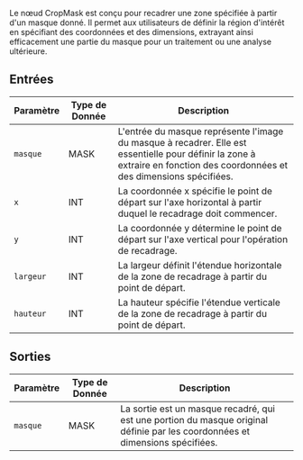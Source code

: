 Le nœud CropMask est conçu pour recadrer une zone spécifiée à partir d'un masque donné. Il permet aux utilisateurs de définir la région d'intérêt en spécifiant des coordonnées et des dimensions, extrayant ainsi efficacement une partie du masque pour un traitement ou une analyse ultérieure.

## Entrées

| Paramètre | Type de Donnée | Description |
|-----------|-------------|-------------|
| `masque`    | MASK        | L'entrée du masque représente l'image du masque à recadrer. Elle est essentielle pour définir la zone à extraire en fonction des coordonnées et des dimensions spécifiées. |
| `x`       | INT         | La coordonnée x spécifie le point de départ sur l'axe horizontal à partir duquel le recadrage doit commencer. |
| `y`       | INT         | La coordonnée y détermine le point de départ sur l'axe vertical pour l'opération de recadrage. |
| `largeur`   | INT         | La largeur définit l'étendue horizontale de la zone de recadrage à partir du point de départ. |
| `hauteur`  | INT         | La hauteur spécifie l'étendue verticale de la zone de recadrage à partir du point de départ. |

## Sorties

| Paramètre | Type de Donnée | Description |
|-----------|-------------|-------------|
| `masque`    | MASK        | La sortie est un masque recadré, qui est une portion du masque original définie par les coordonnées et dimensions spécifiées. |
